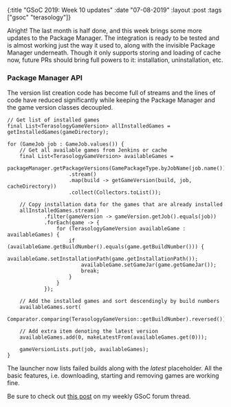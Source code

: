 {:title  "GSoC 2019: Week 10 updates"
 :date   "07-08-2019"
 :layout :post
 :tags   ["gsoc" "terasology"]}

Alright! The last month is half done, and this week brings some more updates to the Package Manager. The integration is ready to be tested and is almost working just the way it used to, along with the invisible Package Manager underneath. Though it only supports storing and loading of cache now, future PRs should bring full powers to it: installation, uninstallation, etc. <!-- more -->

### Package Manager API

The version list creation code has become full of streams and the lines of code have reduced significantly while keeping the Package Manager and the game version classes decoupled.

```lang-java
// Get list of installed games
final List<TerasologyGameVersion> allInstalledGames = getInstalledGames(gameDirectory);

for (GameJob job : GameJob.values()) {
    // Get all available games from Jenkins or cache
    final List<TerasologyGameVersion> availableGames =
            packageManager.getPackageVersions(GamePackageType.byJobName(job.name()))
                    .stream()
                    .map(build -> getGameVersion(build, job, cacheDirectory))
                    .collect(Collectors.toList());

    // Copy installation data for the games that are already installed
    allInstalledGames.stream()
            .filter(gameVersion -> gameVersion.getJob().equals(job))
            .forEach(game -> {
                for (TerasologyGameVersion availableGame : availableGames) {
                    if (availableGame.getBuildNumber().equals(game.getBuildNumber())) {
                        availableGame.setInstallationPath(game.getInstallationPath());
                        availableGame.setGameJar(game.getGameJar());
                        break;
                    }
                }
            });

    // Add the installed games and sort descendingly by build numbers
    availableGames.sort(
        Comparator.comparing(TerasologyGameVersion::getBuildNumber).reversed());
        
    // Add extra item denoting the latest version
    availableGames.add(0, makeLatestFrom(availableGames.get(0)));

    gameVersionLists.put(job, availableGames);
}
```

The launcher now lists failed builds along with the _latest_ placeholder. All the basic features, i.e. downloading, starting and removing games are working fine.

Be sure to check out [this post](https://forum.terasology.org/threads/gsoc-2019-terasology-launcher-4-0.2268/post-16380) on my weekly GSoC forum thread.